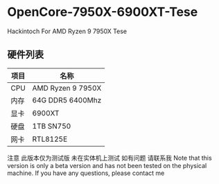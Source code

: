 # OpenCore-7950X-6900XT-Tese
Hackintoch For AMD Ryzen 9 7950X Tese

## 硬件列表

|项目|名称
|-|-
|CPU|AMD Ryzen 9 7950X
|内存|64G DDR5 6400Mhz
|显卡|6900XT
|硬盘|1TB SN750
|网卡|RTL8125E

注意 此版本仅为测试版 未在实体机上测试 如有问题 请联系我
Note that this version is only a beta version and has not been tested on the physical machine. If you have any questions, please contact me
